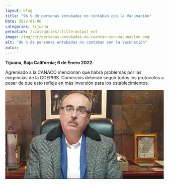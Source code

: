 ```yaml
---
layout: blog
title: "96 % de personas entubadas no contaban con la Vacunación"
Date: 2022-01-06
categories: tijuana
permalink: /:categories/:title:output_ext
image: /img/cnr/personas-entubadas-no-cuentan-con-vacunacion.png
alt: "96 % de personas entubadas no contaban con la Vacunación"
autor:
---
```


**Tijuana, Baja California; 6 de Enero 2022.** 

Agremiado a la CANACO mencionan que habrá problemas por las exigencias de la COEPRIS. Comercios deberán seguir todos los protocolos a pesar de que esto refleje en más inversión  para los establecimientos.

<div id="carouselExampleSlidesOnly" class="carousel slide" data-ride="carousel">
  <div class="carousel-inner">
    <div class="carousel-item active">
       <img class="d-block w-100" src="/img/cnr/personas-entubadas-no-cuentan-con-vacunacion.png" loading="lazy"  alt="96 % de personas entubadas no contaban con la Vacunación">
    </div>
  </div>
</div>